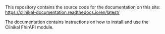 This repository contains the source code for the documentation on this site:  
https://clinikal-documentation.readthedocs.io/en/latest/

The documentation contains instructions on how to install and use the Clinikal FhirAPI module.
